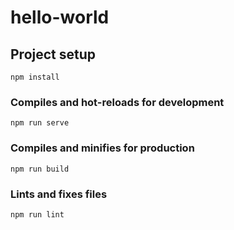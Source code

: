 <!--
 * @Author: wangzhichiao<https://github.com/wzc570738205>
 * @Date: 2020-04-07 09:58:00
 * @LastEditors: wangzhichiao<https://github.com/wzc570738205>
 * @LastEditTime: 2020-04-24 17:29:26
 -->
# hello-world

## Project setup
```
npm install
```

### Compiles and hot-reloads for development
```
npm run serve
```

### Compiles and minifies for production
```
npm run build
```

### Lints and fixes files
```
npm run lint
```

